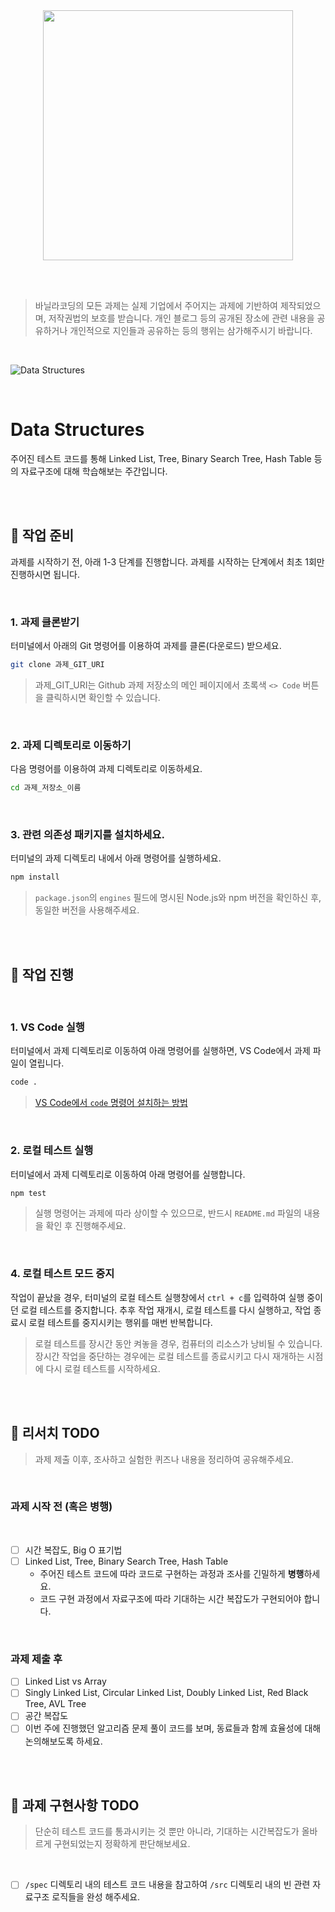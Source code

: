 <br>
<br>

<p align="center">
  <img src="/assets/vaco.png"  width="400">
</p>

<br>
<br>

> 바닐라코딩의 모든 과제는 실제 기업에서 주어지는 과제에 기반하여 제작되었으며, 저작권법의 보호를 받습니다. 개인 블로그 등의 공개된 장소에 관련 내용을 공유하거나 개인적으로 지인들과 공유하는 등의 행위는 삼가해주시기 바랍니다.

<br>

![Data Structures](/assets/data_structures.png)

<br>

# Data Structures

주어진 테스트 코드를 통해 Linked List, Tree, Binary Search Tree, Hash Table 등의 자료구조에 대해 학습해보는 주간입니다.

<br>
<br>

## 📌 작업 준비

과제를 시작하기 전, 아래 1-3 단계를 진행합니다. 과제를 시작하는 단계에서 최초 1회만 진행하시면 됩니다.

<br>

### 1. 과제 클론받기

터미널에서 아래의 Git 명령어를 이용하여 과제를 클론(다운로드) 받으세요.

```sh
git clone 과제_GIT_URI
```

> 과제\_GIT_URI는 Github 과제 저장소의 메인 페이지에서 초록색 `<> Code` 버튼을 클릭하시면 확인할 수 있습니다.

<br>

### 2. 과제 디렉토리로 이동하기

다음 명령어를 이용하여 과제 디렉토리로 이동하세요.

```sh
cd 과제_저장소_이름
```

<br>

### 3. 관련 의존성 패키지를 설치하세요.

터미널의 과제 디렉토리 내에서 아래 명령어를 실행하세요.

```sh
npm install
```

> `package.json`의 `engines` 필드에 명시된 Node.js와 npm 버전을 확인하신 후, 동일한 버전을 사용해주세요.

<br>
<br>

## 📌 작업 진행

<br>

### 1. VS Code 실행

터미널에서 과제 디렉토리로 이동하여 아래 명령어를 실행하면, VS Code에서 과제 파일이 열립니다.

```sh
code .
```

> [VS Code에서 `code` 명령어 설치하는 방법](https://code.visualstudio.com/docs/setup/mac#_launching-from-the-command-line)

<br>

### 2. 로컬 테스트 실행

터미널에서 과제 디렉토리로 이동하여 아래 명령어를 실행합니다.

```sh
npm test
```

> 실행 명령어는 과제에 따라 상이할 수 있으므로, 반드시 `README.md` 파일의 내용을 확인 후 진행해주세요.

<br>

### 4. 로컬 테스트 모드 중지

작업이 끝났을 경우, 터미널의 로컬 테스트 실행창에서 `ctrl + c`를 입력하여 실행 중이던 로컬 테스트를 중지합니다. 추후 작업 재개시, 로컬 테스트를 다시 실행하고, 작업 종료시 로컬 테스트를 중지시키는 행위를 매번 반복합니다.

> 로컬 테스트를 장시간 동안 켜놓을 경우, 컴퓨터의 리소스가 낭비될 수 있습니다. 장시간 작업을 중단하는 경우에는 로컬 테스트를 종료시키고 다시 재개하는 시점에 다시 로컬 테스트를 시작하세요.

<br>
<br>

## 📌 리서치 TODO

> 과제 제출 이후, 조사하고 실험한 퀴즈나 내용을 정리하여 공유해주세요.

<br>

### 과제 시작 전 (혹은 병행)

<br>

- [ ] 시간 복잡도, Big O 표기법
- [ ] Linked List, Tree, Binary Search Tree, Hash Table
  - 주어진 테스트 코드에 따라 코드로 구현하는 과정과 조사를 긴밀하게 **병행**하세요.
  - 코드 구현 과정에서 자료구조에 따라 기대하는 시간 복잡도가 구현되어야 합니다.

<br>

### 과제 제출 후

- [ ] Linked List vs Array
- [ ] Singly Linked List, Circular Linked List, Doubly Linked List, Red Black Tree, AVL Tree
- [ ] 공간 복잡도
- [ ] 이번 주에 진행했던 알고리즘 문제 풀이 코드를 보며, 동료들과 함께 효율성에 대해 논의해보도록 하세요.

<br>
<br>

## 📌 과제 구현사항 TODO

> 단순히 테스트 코드를 통과시키는 것 뿐만 아니라, 기대하는 시간복잡도가 올바르게 구현되었는지 정확하게 판단해보세요.

<br>

- [ ] `/spec` 디렉토리 내의 테스트 코드 내용을 참고하여 `/src` 디렉토리 내의 빈 관련 자료구조 로직들을 완성 해주세요.

<br>
